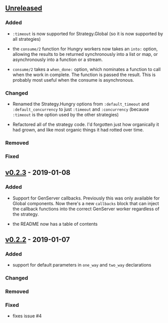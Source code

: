
## [Unreleased]

### Added

- `:timeout` is now supported for Strategy.Global (so it is now
   supported by all strategies)

- the `consume/2` function for Hungry workers now takes an `into:`
  option, allowing the results to be returned synchronously into a list
  or map, or asynchronously into a function or a stream.

- `consume/2` takes a `when_done:` option, which nominates a function to
  call when the work in complete. The function is passed the result.
  This is probably most useful when the consume is asynchronous.

### Changed

- Renamed the Strategy.Hungry options from `:default_timeout` and
  `:default_concurrency` to just `:timeout` and `:concurrency` (because
  `:timeout` is the option used by the other strategies)

- Refactored all of the strategy code. I'd forgotten just how
  organically it had grown, and like most organic things it had rotted
  over time.

### Removed

### Fixed

## [v0.2.3] - 2019-01-08

### Added

- Support for GenServer callbacks. Previously this was only available
  for Global components. Now there's a new `callbacks` block that can
  inject the callback functions into the correct GenServer worker
  regardless of the strategy.

- the README now has a table of contents


## [v0.2.2] - 2019-01-07

### Added

- support for default parameters in `one_way` and `two_way` declarations

### Changed

### Removed

### Fixed

- fixes issue #4



[Unreleased]: https://github.com/pragdave/component/compare/v0.2.2...HEAD
[v0.2.3]: https://github.com/pragdave/component/compare/v0.2.2...v0.2.3
[v0.2.2]: https://github.com/pragdave/component/compare/v0.2.1...v0.2.2
